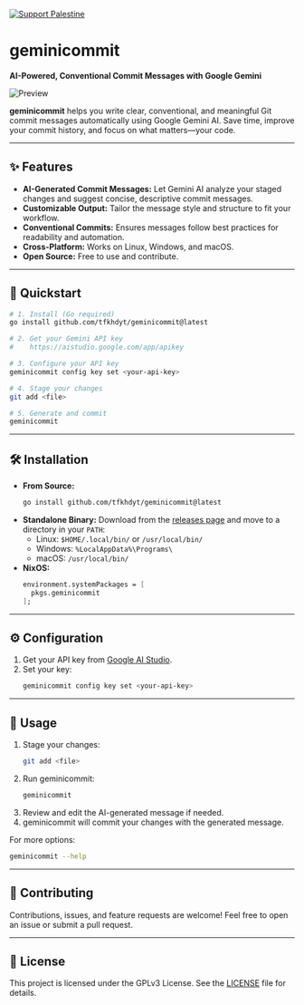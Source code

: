 [![Support Palestine](https://raw.githubusercontent.com/Safouene1/support-palestine-banner/master/banner-project.svg)](https://github.com/Safouene1/support-palestine-banner)

# geminicommit

**AI-Powered, Conventional Commit Messages with Google Gemini**

![Preview](./assets/Screenshot_20241112_103154.png)

**geminicommit** helps you write clear, conventional, and meaningful Git commit messages automatically using Google Gemini AI. Save time, improve your commit history, and focus on what matters—your code.

---

## ✨ Features

- **AI-Generated Commit Messages:** Let Gemini AI analyze your staged changes and suggest concise, descriptive commit messages.
- **Customizable Output:** Tailor the message style and structure to fit your workflow.
- **Conventional Commits:** Ensures messages follow best practices for readability and automation.
- **Cross-Platform:** Works on Linux, Windows, and macOS.
- **Open Source:** Free to use and contribute.

---

## 🚀 Quickstart

```sh
# 1. Install (Go required)
go install github.com/tfkhdyt/geminicommit@latest

# 2. Get your Gemini API key
#    https://aistudio.google.com/app/apikey

# 3. Configure your API key
geminicommit config key set <your-api-key>

# 4. Stage your changes
git add <file>

# 5. Generate and commit
geminicommit
```

---

## 🛠️ Installation

- **From Source:**
  ```sh
  go install github.com/tfkhdyt/geminicommit@latest
  ```
- **Standalone Binary:**
  Download from the [releases page](https://github.com/tfkhdyt/geminicommit/releases) and move to a directory in your `PATH`:
  - Linux: `$HOME/.local/bin/` or `/usr/local/bin/`
  - Windows: `%LocalAppData%\Programs\`
  - macOS: `/usr/local/bin/`
- **NixOS:**
  ```nix
  environment.systemPackages = [
    pkgs.geminicommit
  ];
  ```

---

## ⚙️ Configuration

1. Get your API key from [Google AI Studio](https://aistudio.google.com/app/apikey).
2. Set your key:
   ```sh
   geminicommit config key set <your-api-key>
   ```

---

## 📖 Usage

1. Stage your changes:
   ```sh
   git add <file>
   ```
2. Run geminicommit:
   ```sh
   geminicommit
   ```
3. Review and edit the AI-generated message if needed.
4. geminicommit will commit your changes with the generated message.

For more options:

```sh
geminicommit --help
```

---

## 🤝 Contributing

Contributions, issues, and feature requests are welcome! Feel free to open an issue or submit a pull request.

---

## 📄 License

This project is licensed under the GPLv3 License. See the [LICENSE](LICENSE) file for details.
